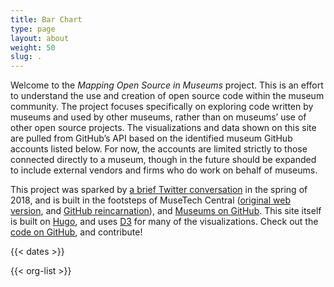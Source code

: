 ```yaml
---
title: Bar Chart
type: page
layout: about
weight: 50
slug: .
---
```


Welcome to the *Mapping Open Source in Museums* project. This is an effort to understand the use and creation of open source code within the museum community. The project focuses specifically on exploring code written by museums and used by other museums, rather than on museums’ use of other open source projects. The visualizations and data shown on this site are pulled from GitHub’s API based on the identified museum GitHub accounts listed below. For now, the accounts are limited strictly to those connected directly to a museum, though in the future should be expanded to include external vendors and firms who do work on behalf of museums.

This project was sparked by [a brief Twitter conversation](https://twitter.com/danamuses/status/987411673496498177) in the spring of 2018, and is built in the footsteps of MuseTech Central ([original web version](https://web.archive.org/web/20121130230106/http://musetechcentral.org/), and [GitHub reincarnation](https://github.com/MuseCompNet/muse-tech-central/)), and [Museums on GitHub](https://github.com/Ambrosiani/museums-on-github). This site itself is built on [Hugo](https://github.com/gohugoio/hugo), and uses [D3](https://github.com/d3/d3) for many of the visualizations. Check out the [code on GitHub](https://github.com/geealbers/mapping-open-source), and contribute!

{{< dates >}}

{{< org-list >}}
